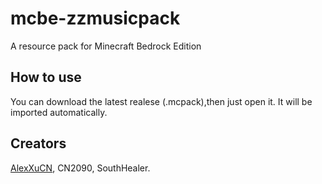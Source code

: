 # mcbe-zzmusicpack
A resource pack for Minecraft Bedrock Edition

## How to use
You can download the latest realese (.mcpack),then just open it. It will be imported automatically.

## Creators
[AlexXuCN](https://github.com/AlexXuCN), CN2090, SouthHealer.
